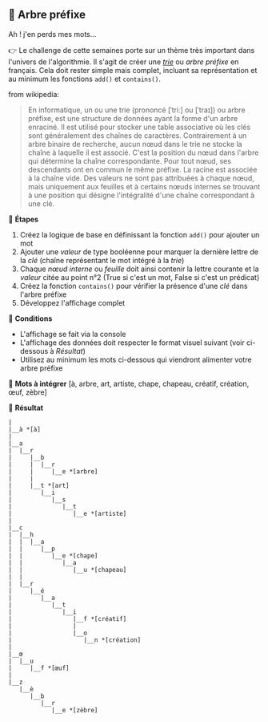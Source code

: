 ## 🔶 Arbre préfixe
Ah ! j'en perds mes mots...

👉 Le challenge de cette semaines porte sur un thème très important dans l'univers de l'algorithmie.
Il s'agit de créer une [*trie*](https://fr.wikipedia.org/wiki/Trie_(informatique)) ou *arbre préfixe* en français.
Cela doit rester simple mais complet, incluant sa représentation et au minimum les fonctions `add()` et `contains()`.


from wikipedia:
> En informatique, un ou une trie (prononcé [ˈtriː] ou [ˈtraɪ]) ou arbre préfixe,
> est une structure de données ayant la forme d'un arbre enraciné.
> Il est utilisé pour stocker une table associative où les clés sont généralement des chaînes de caractères.
> Contrairement à un arbre binaire de recherche, aucun nœud dans le trie ne stocke la chaîne à laquelle il est associé.
> C'est la position du nœud dans l'arbre qui détermine la chaîne correspondante.
> Pour tout nœud, ses descendants ont en commun le même préfixe.
> La racine est associée à la chaîne vide.
> Des valeurs ne sont pas attribuées à chaque nœud,
> mais uniquement aux feuilles et à certains nœuds internes
> se trouvant à une position qui désigne l'intégralité d'une chaîne correspondant à une clé.


🔹 **Étapes**
1. Créez la logique de base en définissant la fonction `add()` pour ajouter un mot
2. Ajouter une *valeur* de type booléenne pour marquer la dernière lettre de la *clé*
   (chaîne représentant le mot intégré à la *trie*)
3. Chaque *nœud interne* ou *feuille* doit ainsi contenir la lettre courante et la *valeur* citée au point n°2
   (True si c'est un mot, False si c'est un prédicat)
4. Créez la fonction `contains()` pour vérifier la présence d'une *clé* dans l'arbre préfixe
5. Développez l'affichage complet

🔹 **Conditions**
- L'affichage se fait via la console
- L'affichage des données doit respecter le format visuel suivant (voir ci-dessous à *Résultat*)
- Utilisez au minimum les mots ci-dessous qui viendront alimenter votre arbre préfixe

🔹 **Mots à intégrer**
[à, arbre, art, artiste, chape, chapeau, créatif, création, œuf, zèbre]

🔹 **Résultat**
```
|
|__à *[à]
|
|__a
|  |__r
|     |__b
|     |  |__r
|     |     |__e *[arbre]
|     |
|     |__t *[art]
|        |__i
|           |__s
|              |__t
|                 |__e *[artiste]
|
|__c
|  |__h
|  |  |__a
|  |     |__p
|  |        |__e *[chape]
|  |           |__a
|  |              |__u *[chapeau]
|  |
|  |__r
|     |__é
|        |__a
|           |__t
|              |__i
|                 |__f *[créatif]
|                 |
|                 |__o
|                    |__n *[création]
|
|__œ
|  |__u
|     |__f *[œuf]
|
|__z
   |__è
      |__b
         |__r
            |__e *[zèbre]
```

